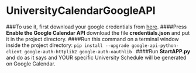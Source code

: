 # UniversityCalendarGoogleAPI

###To use it, first download your google credentials from [here](https://developers.google.com/calendar/quickstart/python).
####Press **Enable the Google Calendar API** download the file **credentials.json** and put it in the project directory.
####Run this command on a terminal window inside the project directory: `pip install --upgrade google-api-python-client google-auth-httplib2 google-auth-oauthlib
`
####Run **StartAPP.py** and do as it says and YOUR specific University Schedule will be generated on Google Calendar.
